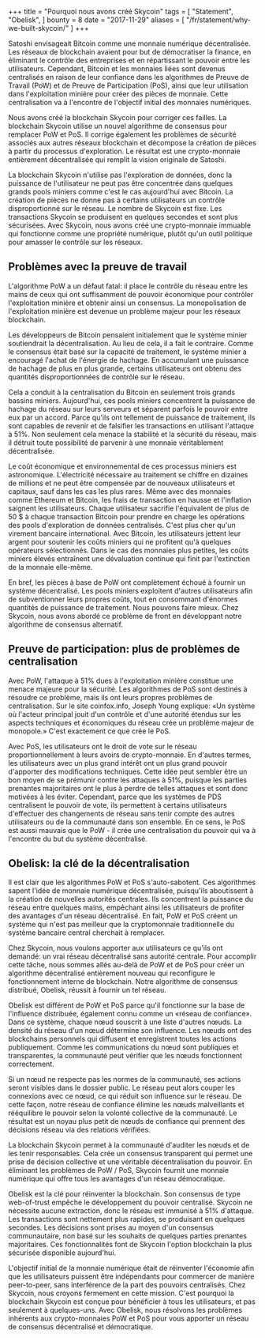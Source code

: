 +++
title = "Pourquoi nous avons créé Skycoin"
tags = [
    "Statement",
    "Obelisk",
]
bounty = 8
date = "2017-11-29"
aliases = [
	"/fr/statement/why-we-built-skycoin/"
]
+++

Satoshi envisageait Bitcoin comme une monnaie numérique décentralisée. Les réseaux de blockchain avaient pour but de démocratiser la finance, en éliminant le contrôle des entreprises et en répartissant le pouvoir entre les utilisateurs. Cependant, Bitcoin et les monnaies liées sont devenus centralisés en raison de leur confiance dans les algorithmes de Preuve de Travail (PoW) et de Preuve de Participation (PoS), ainsi que leur utilisation dans l'exploitation minière pour créer des pièces de monnaie. Cette centralisation va à l'encontre de l'objectif initial des monnaies numériques.

Nous avons créé la blockchain Skycoin pour corriger ces failles. La blockchain Skycoin utilise un nouvel algorithme de consensus pour remplacer PoW et PoS. Il corrige également les problèmes de sécurité associés aux autres réseaux blockchain et décompose la création de pièces à partir du processus d'exploration. Le résultat est une crypto-monnaie entièrement décentralisée qui remplit la vision originale de Satoshi.

La blockchain Skycoin n'utilise pas l'exploration de données, donc la puissance de l'utilisateur ne peut pas être concentrée dans quelques grands pools miniers comme c'est le cas aujourd'hui avec Bitcoin. La création de pièces ne donne pas à certains utilisateurs un contrôle disproportionné sur le réseau. Le nombre de Skycoin est fixe. Les transactions Skycoin se produisent en quelques secondes et sont plus sécurisées. Avec Skycoin, nous avons créé une crypto-monnaie immuable qui fonctionne comme une propriété numérique, plutôt qu'un outil politique pour amasser le contrôle sur les réseaux.

## Problèmes avec la preuve de travail

L'algorithme PoW a un défaut fatal: il place le contrôle du réseau entre les mains de ceux qui ont suffisamment de pouvoir économique pour contrôler l'exploitation minière et obtenir ainsi un consensus. La monopolisation de l'exploitation minière est devenue un problème majeur pour les réseaux blockchain.

Les développeurs de Bitcoin pensaient initialement que le système minier soutiendrait la décentralisation. Au lieu de cela, il a fait le contraire. Comme le consensus était basé sur la capacité de traitement, le système minier a encouragé l'achat de l'énergie de hachage. En accumulant une puissance de hachage de plus en plus grande, certains utilisateurs ont obtenu des quantités disproportionnées de contrôle sur le réseau.

Cela a conduit à la centralisation du Bitcoin en seulement trois grands bassins miniers. Aujourd'hui, ces pools miniers concentrent la puissance de hachage du réseau sur leurs serveurs et séparent parfois le pouvoir entre eux par un accord. Parce qu'ils ont tellement de puissance de traitement, ils sont capables de revenir et de falsifier les transactions en utilisant l'attaque à 51%. Non seulement cela menace la stabilité et la sécurité du réseau, mais il détruit toute possibilité de parvenir à une monnaie véritablement décentralisée.

Le coût économique et environnemental de ces processus miniers est astronomique. L'électricité nécessaire au traitement se chiffre en dizaines de millions et ne peut être compensée par de nouveaux utilisateurs et capitaux, sauf dans les cas les plus rares. Même avec des monnaies comme Ethereum et Bitcoin, les frais de transaction en hausse et l'inflation saignent les utilisateurs. Chaque utilisateur sacrifie l'équivalent de plus de 50 $ à chaque transaction Bitcoin pour prendre en charge les opérations des pools d'exploration de données centralisés. C'est plus cher qu'un virement bancaire international. Avec Bitcoin, les utilisateurs jettent leur argent pour soutenir les coûts miniers qui ne profitent qu'à quelques opérateurs sélectionnés. Dans le cas des monnaies plus petites, les coûts miniers élevés entraînent une dévaluation continue qui finit par l'extinction de la monnaie elle-même.

En bref, les pièces à base de PoW ont complètement échoué à fournir un système décentralisé. Les pools miniers exploitent d'autres utilisateurs afin de subventionner leurs propres coûts, tout en consommant d'énormes quantités de puissance de traitement. Nous pouvons faire mieux. Chez Skycoin, nous avons abordé ce problème de front en développant notre algorithme de consensus alternatif.

## Preuve de participation: plus de problèmes de centralisation

Avec PoW, l'attaque à 51% dues à l'exploitation minière constitue une menace majeure pour la sécurité. Les algorithmes de PoS sont destinés à résoudre ce problème, mais ils ont leurs propres problèmes de centralisation. Sur le site coinfox.info, Joseph Young explique: «Un système où l'acteur principal jouit d'un contrôle et d'une autorité étendus sur les aspects techniques et économiques du réseau crée un problème majeur de monopole.» C'est exactement ce que crée le PoS.

Avec PoS, les utilisateurs ont le droit de vote sur le réseau proportionnellement à leurs avoirs de crypto-monnaie. En d'autres termes, les utilisateurs avec un plus grand intérêt ont un plus grand pouvoir d'apporter des modifications techniques. Cette idée peut sembler être un bon moyen de se prémunir contre les attaques à 51%, puisque les parties prenantes majoritaires ont le plus à perdre de telles attaques et sont donc motivées à les éviter. Cependant, parce que les systèmes de PDS centralisent le pouvoir de vote, ils permettent à certains utilisateurs d'effectuer des changements de réseau sans tenir compte des autres utilisateurs ou de la communauté dans son ensemble. En ce sens, le PoS est aussi mauvais que le PoW - il crée une centralisation du pouvoir qui va à l'encontre du but du système décentralisé.

## Obelisk: la clé de la décentralisation

Il est clair que les algorithmes PoW et PoS s'auto-sabotent. Ces algorithmes sapent l'idée de monnaie numérique décentralisée, puisqu'ils aboutissent à la création de nouvelles autorités centrales. Ils concentrent la puissance du réseau entre quelques mains, empêchant ainsi les utilisateurs de profiter des avantages d'un réseau décentralisé. En fait, PoW et PoS créent un système qui n'est pas meilleur que la cryptomonnaie traditionnelle du système bancaire central cherchait à remplacer.

Chez Skycoin, nous voulons apporter aux utilisateurs ce qu'ils ont demandé: un vrai réseau décentralisé sans autorité centrale. Pour accomplir cette tâche, nous sommes allés au-delà de PoW et de PoS pour créer un algorithme décentralisé entièrement nouveau qui reconfigure le fonctionnement interne de blockchain. Notre algorithme de consensus distribué, Obelisk, réussit à fournir un tel réseau.

Obelisk est différent de PoW et PoS parce qu'il fonctionne sur la base de l'influence distribuée, également connu comme un «réseau de confiance». Dans ce système, chaque nœud souscrit à une liste d'autres nœuds. La densité du réseau d'un nœud détermine son influence. Les nœuds ont des blockchains personnels qui diffusent et enregistrent toutes les actions publiquement. Comme les communications du nœud sont publiques et transparentes, la communauté peut vérifier que les nœuds fonctionnent correctement.

Si un nœud ne respecte pas les normes de la communauté, ses actions seront visibles dans le dossier public. Le réseau peut alors couper les connexions avec ce nœud, ce qui réduit son influence sur le réseau. De cette façon, notre réseau de confiance élimine les nœuds malveillants et rééquilibre le pouvoir selon la volonté collective de la communauté. Le résultat est un noyau plus petit de nœuds de confiance qui prennent des décisions réseau via des relations vérifiées.

La blockchain Skycoin permet à la communauté d'auditer les nœuds et de les tenir responsables. Cela crée un consensus transparent qui permet une prise de décision collective et une véritable décentralisation du pouvoir. En éliminant les problèmes de PoW / PoS, Skycoin fournit une monnaie numérique qui offre tous les avantages d'un réseau démocratique.

Obelisk est la clé pour réinventer la blockchain. Son consensus de type web-of-trust empêche le développement du pouvoir centralisé. Skycoin ne nécessite aucune extraction, donc le réseau est immunisé à 51% d'attaque. Les transactions sont nettement plus rapides, se produisant en quelques secondes. Les décisions sont prises au moyen d'un consensus communautaire, non basé sur les souhaits de quelques parties prenantes majoritaires. Ces fonctionnalités font de Skycoin l'option blockchain la plus sécurisée disponible aujourd'hui.

L'objectif initial de la monnaie numérique était de réinventer l'économie afin que les utilisateurs puissent être indépendants pour commercer de manière peer-to-peer, sans interférence de la part des pouvoirs centralisés. Chez Skycoin, nous croyons fermement en cette mission. C'est pourquoi la blockchain Skycoin est conçue pour bénéficier à tous les utilisateurs, et pas seulement à quelques-uns. Avec Obelisk, nous résolvons les problèmes inhérents aux crypto-monnaies PoW et PoS pour vous apporter un réseau de consensus décentralisé et démocratique.
